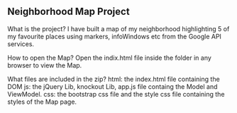 Neighborhood Map Project
--------------------------------------------------------------------

What is the project?
I have built a map of my neighborhood highlighting 5 of my favourite places using markers, infoWindows etc from the Google API services.

How to open the Map?
Open the indix.html file inside the folder in any browser to view the Map.

What files are included in the zip?
html: the index.html file containing the DOM
js: the jQuery Lib, knockout Lib, app.js file containg the Model and ViewModel.
css: the bootstrap css file and the style css file containing the styles of the Map page.